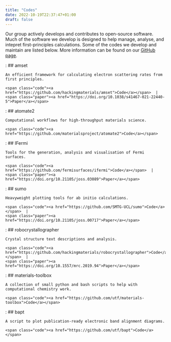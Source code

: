 ```yaml
---
title: "Codes"
date: 2022-10-19T22:37:47+01:00
draft: false
---
```


Our group actively develops and contributes to open-source software. Much of the software we develop is designed to help manage, analyse, and intepret first-principles calculations. Some of the codes we develop and maintain are listed below. More information can be found on our [GitHub page](https://www.github.com/virtualatoms).

<span class="amset"></span>
:   ## amset 

    An efficient framework for calculating electron scattering rates from first principles.

    <span class="code"><a href="https://github.com/hackingmaterials/amset">Code</a></span>  | 
    <span class="paper"><a href="https://doi.org/10.1038/s41467-021-22440-5">Paper</a></span> 

<span class="atomate2"></span>
:   ## atomate2 

    Computational workflows for high-throughput materials science.

    <span class="code"><a href="https://github.com/materialsproject/atomate2">Code</a></span>

<span class="ifermi"></span>
:   ## IFermi 

    Tools for the generation, analysis and visualisation of Fermi surfaces.

    <span class="code"><a href="https://github.com/fermisurfaces/ifermi">Code</a></span>  | 
    <span class="paper"><a href="https://doi.org/10.21105/joss.03089">Paper</a></span> 

<span class="sumo"></span>
:   ## sumo 

    Heavyweight plotting tools for ab initio calculations.

    <span class="code"><a href="https://github.com/SMTG-UCL/sumo">Code</a></span>  | 
    <span class="paper"><a href="https://doi.org/10.21105/joss.00717">Paper</a></span> 

<span class="robocrys"></span>
:   ## robocrystallographer 

    Crystal structure text descriptions and analysis.

    <span class="code"><a href="https://github.com/hackingmaterials/robocrystallographer">Code</a></span>  | 
    <span class="paper"><a href="https://doi.org/10.1557/mrc.2019.94">Paper</a></span> 

<span></span>
:   ## materials-toolbox 

    A collection of small python and bash scripts to help with computational chemistry work.

    <span class="code"><a href="https://github.com/utf/materials-toolbox">Code</a></span>

<span></span>
:   ## bapt

    A script to plot publication-ready electronic band alignment diagrams.

    <span class="code"><a href="https://github.com/utf/bapt">Code</a></span>

